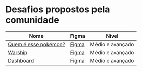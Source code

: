 # Desafios propostos pela comunidade

|Nome| Figma | Nível|
|---|---|---|
| [Quem é esse pokémon?](https://fifth-okapi-873.notion.site/Quem-esse-Pok-mon-82d1614cb79d42f284c7b90613c47b03) | [Figma](https://www.figma.com/file/HcNw19Nw12iWdjALFWds9Y/%231---Quem-%C3%A9-esse-pokemon%3F?node-id=414%3A712) | Médio e avançado |
| [Warship](https://fifth-okapi-873.notion.site/Warship-b0e0acf726734e988b7f31de93f471a5) | [Figma](https://www.figma.com/file/SK5AVZa55Yx98K1x7DQKqP/%232---Warships?node-id=309%3A684)  | Médio e avançado  |
| [Dashboard](https://fifth-okapi-873.notion.site/Dashboard-b6d8d9b2c85f419aa19617ea2cdd090d) | [Figma](https://www.figma.com/file/qZBVxW8qmygFJBKjWusTMX/Dashboard-ToDo?node-id=48%3A47) | Médio e avançado |
